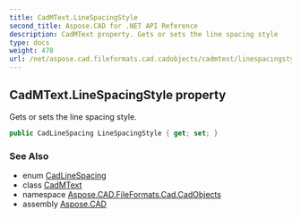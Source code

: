 ```yaml
---
title: CadMText.LineSpacingStyle
second_title: Aspose.CAD for .NET API Reference
description: CadMText property. Gets or sets the line spacing style
type: docs
weight: 470
url: /net/aspose.cad.fileformats.cad.cadobjects/cadmtext/linespacingstyle/
---
```

## CadMText.LineSpacingStyle property

Gets or sets the line spacing style.

```csharp
public CadLineSpacing LineSpacingStyle { get; set; }
```

### See Also

* enum [CadLineSpacing](../../../aspose.cad.fileformats.cad.cadconsts/cadlinespacing/)
* class [CadMText](../)
* namespace [Aspose.CAD.FileFormats.Cad.CadObjects](../../cadmtext/)
* assembly [Aspose.CAD](../../../)


